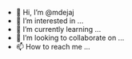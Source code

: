 - 👋 Hi, I’m @mdejaj
- 👀 I’m interested in ...
- 🌱 I’m currently learning ...
- 💞️ I’m looking to collaborate on ...
- 📫 How to reach me ...

<!---
mdejaj/mdejaj is a ✨ special ✨ repository because its `README.md` (this file) appears on your GitHub profile.
You can click the Preview link to take a look at your changes.
--->
